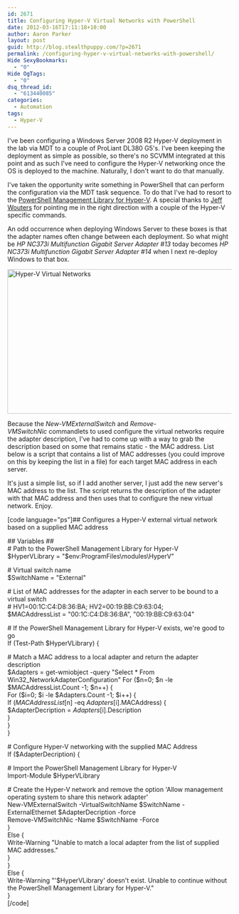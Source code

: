 ```yaml
---
id: 2671
title: Configuring Hyper-V Virtual Networks with PowerShell
date: 2012-03-16T17:11:18+10:00
author: Aaron Parker
layout: post
guid: http://blog.stealthpuppy.com/?p=2671
permalink: /configuring-hyper-v-virtual-networks-with-powershell/
Hide SexyBookmarks:
  - "0"
Hide OgTags:
  - "0"
dsq_thread_id:
  - "613440085"
categories:
  - Automation
tags:
  - Hyper-V
---
```

I've been configuring a Windows Server 2008 R2 Hyper-V deployment in the lab via MDT to a couple of ProLiant DL380 G5's. I've been keeping the deployment as simple as possible, so there's no SCVMM integrated at this point and as such I've need to configure the Hyper-V networking once the OS is deployed to the machine. Naturally, I don't want to do that manually.

I've taken the opportunity write something in PowerShell that can perform the configuration via the MDT task sequence. To do that I've had to resort to the [PowerShell Management Library for Hyper-V](http://pshyperv.codeplex.com/ "PowerShell Management Library for Hyper-V"). A special thanks to [Jeff Wouters](https://twitter.com/#!/JeffWouters) for pointing me in the right direction with a couple of the Hyper-V specific commands.

An odd occurrence when deploying Windows Server to these boxes is that the adapter names often change between each deployment. So what might be _HP NC373i Multifunction Gigabit Server Adapter #13_ today becomes _HP NC373i Multifunction Gigabit Server Adapter #14_ when I next re-deploy Windows to that box.

<img class="alignnone size-full wp-image-2676" title="Hyper-V Virtual Networks" src="http://stealthpuppy.com/wp-content/uploads/2012/03/HyperVVirtualNetworks.png" alt="Hyper-V Virtual Networks" width="660" height="324" srcset="https://stealthpuppy.com/wp-content/uploads/2012/03/HyperVVirtualNetworks.png 660w, https://stealthpuppy.com/wp-content/uploads/2012/03/HyperVVirtualNetworks-150x73.png 150w, https://stealthpuppy.com/wp-content/uploads/2012/03/HyperVVirtualNetworks-300x147.png 300w" sizes="(max-width: 660px) 100vw, 660px" /> 

Because the _New-VMExternalSwitch_ and _Remove-VMSwitchNic_ commandlets to used configure the virtual networks require the adapter description, I've had to come up with a way to grab the description based on some that remains static - the MAC address. List below is a script that contains a list of MAC addresses (you could improve on this by keeping the list in a file) for each target MAC address in each server.

It's just a simple list, so if I add another server, I just add the new server's MAC address to the list. The script returns the description of the adapter with that MAC address and then uses that to configure the new virtual network. Enjoy.

[code language="ps"]## Configures a Hyper-V external virtual network based on a supplied MAC address

\## Variables ##  
\# Path to the PowerShell Management Library for Hyper-V  
$HyperVLibrary = "$env:ProgramFiles\modules\HyperV"

\# Virtual switch name  
$SwitchName = "External"

\# List of MAC addresses for the adapter in each server to be bound to a virtual switch  
\# HV1=00:1C:C4:D8:36:BA; HV2=00:19:BB:C9:63:04;  
$MACAddressList = "00:1C:C4:D8:36:BA", "00:19:BB:C9:63:04"

\# If the PowerShell Management Library for Hyper-V exists, we're good to go  
If (Test-Path $HyperVLibrary) {

\# Match a MAC address to a local adapter and return the adapter description  
$Adapters = get-wmiobject -query "Select * From Win32_NetworkAdapterConfiguration"  
For ($n=0; $n -le $MACAddressList.Count -1; $n++) {  
For ($i=0; $i -le $Adapters.Count -1; $i++) {  
If ($MACAddressList[$n] -eq $Adapters[$i].MACAddress) {  
$AdapterDecription = $Adapters[$i].Description  
}  
}  
}

\# Configure Hyper-V networking with the supplied MAC Address  
If ($AdapterDecription) {

\# Import the PowerShell Management Library for Hyper-V  
Import-Module $HyperVLibrary

\# Create the Hyper-V network and remove the option 'Allow management operating system to share this network adapter'  
New-VMExternalSwitch -VirtualSwitchName $SwitchName -ExternalEthernet $AdapterDecription -force  
Remove-VMSwitchNic -Name $SwitchName -Force  
}  
Else {  
Write-Warning "Unable to match a local adapter from the list of supplied MAC addresses."  
}  
}  
Else {  
Write-Warning "'$HyperVLibrary' doesn't exist. Unable to continue without the PowerShell Management Library for Hyper-V."  
}  
[/code]